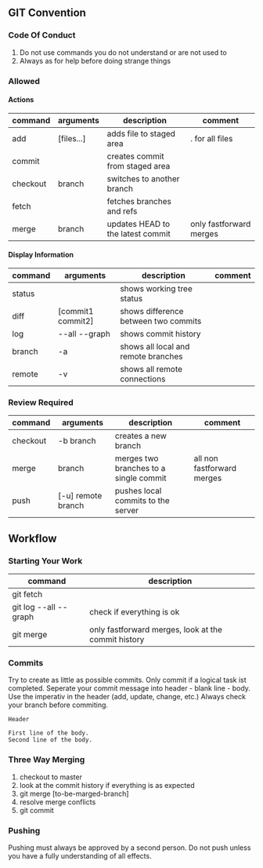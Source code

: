 ## GIT Convention

### Code Of Conduct

1. Do not use commands you do not understand or are not used to
2. Always as for help before doing strange things

### Allowed

#### Actions

|command |arguments |description |comment |
|-----------|---------------|-----------------------------------|-------------------------------|
| add | [files...] | adds file to staged area | . for all files |
| commit | | creates commit from staged area |
| checkout | branch | switches to another branch |
| fetch | | fetches branches and refs |
| merge | branch | updates HEAD to the latest commit | only fastforward merges |

#### Display Information

|command |arguments |description |comment |
|-----------|-------------------|---------------------------------------|-----------|
| status | | shows working tree status |
| diff | [commit1 commit2] | shows difference between two commits |
| log | --all --graph | shows commit history | 
| branch | -a | shows all local and remote branches | 
| remote | -v | shows all remote connections |

### Review Required

|command |arguments |description |comment |
|-----------|-----------------------|---------------------------------------|-------------------------------|
| checkout | -b branch | creates a new branch |
| merge | branch | merges two branches to a single commit | all non fastforward merges |
| push | [-u] remote branch | pushes local commits to the server |

## Workflow

### Starting Your Work

|command |description |
|-------|----------|
| git fetch |
| git log --all --graph | check if everything is ok |
| git merge | only fastforward merges, look at the commit history |

### Commits

Try to create as little as possible commits. Only commit if a logical task ist completed. Seperate your commit message into header - blank line - body. Use the imperativ in the header (add, update, change, etc.) Always check your branch before commiting.

```
Header

First line of the body.
Second line of the body.
```

### Three Way Merging

1. checkout to master
2. look at the commit history if everything is as expected
3. git merge [to-be-marged-branch]
4. resolve merge conflicts
5. git commit

### Pushing

Pushing must always be approved by a second person. Do not push unless you have a fully understanding of all effects.